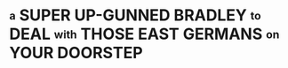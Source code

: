 # <sub><sup>a</sup></sub> SUPER UP-GUNNED BRADLEY <sub><sup>to</sup></sub> DEAL <sub><sup>with</sup></sub> THOSE EAST GERMANS <sub><sup>on</sup></sub> YOUR DOORSTEP 
